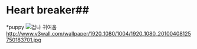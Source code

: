 # Heart breaker##
*puppy
 ![겁나 귀여움](http://www.v3wall.com/wallpaper/1920_1080/1004/1920_1080_20100408125750183701.jpg)<http://www.v3wall.com/wallpaper/1920_1080/1004/1920_1080_20100408125750183701.jpg>
 
